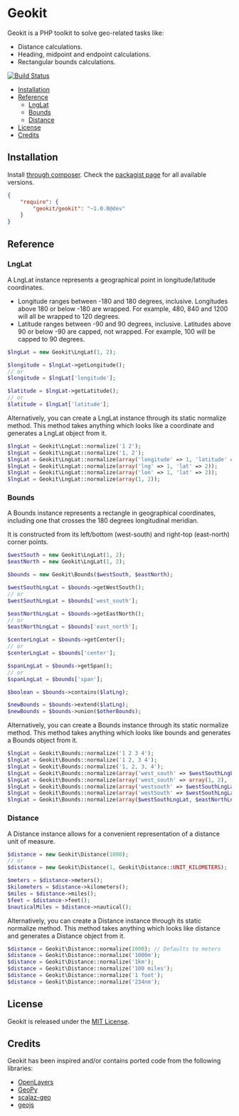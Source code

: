Geokit
======

Geokit is a PHP toolkit to solve geo-related tasks like:

* Distance calculations.
* Heading, midpoint and endpoint calculations.
* Rectangular bounds calculations.

[![Build Status](https://secure.travis-ci.org/jsor/geokit.png)](http://travis-ci.org/jsor/geokit)

* [Installation](#installation)
* [Reference](#reference)
  * [LngLat](#lnglat)
  * [Bounds](#bounds)
  * [Distance](#distance)
* [License](#license)
* [Credits](#credits)

Installation
------------

Install [through composer](http://getcomposer.org). Check the
[packagist page](https://packagist.org/packages/geokit/geokit) for all
available versions.

```json
{
    "require": {
        "geokit/geokit": "~1.0.0@dev"
    }
}
```

Reference
---------

### LngLat

A LngLat instance represents a geographical point in longitude/latitude
coordinates.

* Longitude ranges between -180 and 180 degrees, inclusive. Longitudes above 180
  or below -180 are wrapped. For example, 480, 840 and 1200 will all be wrapped
  to 120 degrees.
* Latitude ranges between -90 and 90 degrees, inclusive. Latitudes above 90 or
  below -90 are capped, not wrapped. For example, 100 will be capped to 90
  degrees.

```php
$lngLat = new Geokit\LngLat(1, 2);

$longitude = $lngLat->getLongitude();
// or
$longitude = $lngLat['longitude'];

$latitude = $lngLat->getLatitude();
// or
$latitude = $lngLat['latitude'];
```

Alternatively, you can create a LngLat instance through its static normalize
method. This method takes anything which looks like a coordinate and generates a
LngLat object from it.

```php
$lngLat = Geokit\LngLat::normalize('1 2');
$lngLat = Geokit\LngLat::normalize('1, 2');
$lngLat = Geokit\LngLat::normalize(array('longitude' => 1, 'latitude' => 2));
$lngLat = Geokit\LngLat::normalize(array('lng' => 1, 'lat' => 2));
$lngLat = Geokit\LngLat::normalize(array('lon' => 1, 'lat' => 2));
$lngLat = Geokit\LngLat::normalize(array(1, 2));
```

### Bounds

A Bounds instance represents a rectangle in geographical coordinates, including
one that crosses the 180 degrees longitudinal meridian.

It is constructed from its left/bottom (west-south) and right-top (east-north)
corner points.

```php
$westSouth = new Geokit\LngLat(1, 2);
$eastNorth = new Geokit\LngLat(1, 2);

$bounds = new Geokit\Bounds($westSouth, $eastNorth);

$westSouthLngLat = $bounds->getWestSouth();
// or
$westSouthLngLat = $bounds['west_south'];

$eastNorthLngLat = $bounds->getEastNorth();
// or
$eastNorthLngLat = $bounds['east_north'];

$centerLngLat = $bounds->getCenter();
// or
$centerLngLat = $bounds['center'];

$spanLngLat = $bounds->getSpan();
// or
$spanLngLat = $bounds['span'];

$boolean = $bounds->contains($latLng);

$newBounds = $bounds->extend($latLng);
$newBounds = $bounds->union($otherBounds);
```

Alternatively, you can create a Bounds instance through its static normalize
method. This method takes anything which looks like bounds and generates a
Bounds object from it.

```php
$lngLat = Geokit\Bounds::normalize('1 2 3 4');
$lngLat = Geokit\Bounds::normalize('1 2, 3 4');
$lngLat = Geokit\Bounds::normalize('1, 2, 3, 4');
$lngLat = Geokit\Bounds::normalize(array('west_south' => $westSouthLngLat, 'east_north' => $eastNorthLngLat));
$lngLat = Geokit\Bounds::normalize(array('west_south' => array(1, 2), 'east_north' => array(3, 4)));
$lngLat = Geokit\Bounds::normalize(array('westsouth' => $westSouthLngLat, 'eastnorth' => $eastNorthLngLat));
$lngLat = Geokit\Bounds::normalize(array('westSouth' => $westSouthLngLat, 'eastNorth' => $eastNorthLngLat));
$lngLat = Geokit\Bounds::normalize(array($westSouthLngLat, $eastNorthLngLat));
```

### Distance

A Distance instance allows for a convenient representation of a distance unit of
measure.

```php
$distance = new Geokit\Distance(1000);
// or
$distance = new Geokit\Distance(1, Geokit\Distance::UNIT_KILOMETERS);

$meters = $distance->meters();
$kilometers = $distance->kilometers();
$miles = $distance->miles();
$feet = $distance->feet();
$nauticalMiles = $distance->nautical();
```

Alternatively, you can create a Distance instance through its static normalize
method. This method takes anything which looks like distance and generates a
Distance object from it.

```php
$distance = Geokit\Distance::normalize(1000); // Defaults to meters
$distance = Geokit\Distance::normalize('1000m');
$distance = Geokit\Distance::normalize('1km');
$distance = Geokit\Distance::normalize('100 miles');
$distance = Geokit\Distance::normalize('1 foot');
$distance = Geokit\Distance::normalize('234nm');
```

License
-------

Geokit is released under the [MIT License](https://github.com/jsor/Geokit/blob/master/LICENSE).

Credits
-------

Geokit has been inspired and/or contains ported code from the following
libraries:

* [OpenLayers](https://github.com/openlayers/openlayers)
* [GeoPy](https://github.com/geopy/geopy)
* [scalaz-geo](https://github.com/scalaz/scalaz-geo)
* [geojs](http://code.google.com/p/geojs)
